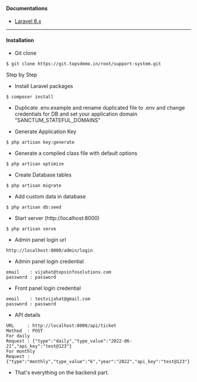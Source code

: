 #### Documentations

* [Laravel 8.x](https://laravel.com/docs/8.x/installation)
---
#### Installation

* Git clone
```
$ git clone https://git.topsdemo.in/root/support-system.git
```

Step by Step

* Install Laravel packages
```
$ composer install
```

* Duplicate .env.example and rename duplicated file to .env and change credentials for DB and set your application domain "SANCTUM_STATEFUL_DOMAINS"

* Generate Application Key
```
$ php artisan key:generate
```
* Generate a compiled class file with default options
```
$ php artisan optimize
```
* Create Database tables
```
$ php artisan migrate
```
* Add custom data in database
```
$ php artisan db:seed
```
* Start server (http://localhost:8000)
```
$ php artisan serve
```
* Admin panel login url
```
http://localhost:8000/admin/login
```
* Admin panel login credential
```
email    : vijahat@topsinfosolutions.com
password : password
```
* Front panel login credential
```
email    : testvijahat@gmail.com
password : password
```
* API details
```
URL 	: http://localhost:8000/api/ticket
Method 	: POST
For daily
Request : {"type":"daily","type_value":"2022-06-21","api_key":"test@123"}
For monthly
Request : {"type":"monthly","type_value":"6","year":"2022","api_key":"test@123"}
```

* That's everything on the backend part.